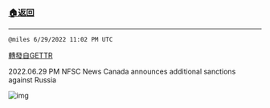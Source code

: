 ###  [:house:返回](README.md)
---


`@miles 6/29/2022 11:02 PM UTC`

[轉發自GETTR](https://gettr.com/post/p1gbul97eac)

2022.06.29 PM NFSC News Canada announces additional sanctions against Russia

![img](https://media.gettr.com/group29/origin/2022/06/29/22/6cdbad93-c05a-60d0-82e7-559dea64b7a8/9548d67018b19975dcafea4c4484666a.png)
